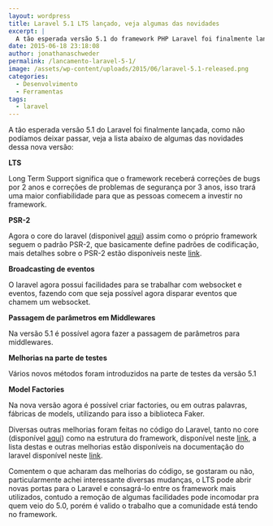 ```yaml
---
layout: wordpress
title: Laravel 5.1 LTS lançado, veja algumas das novidades
excerpt: |
  A tão esperada versão 5.1 do framework PHP Laravel foi finalmente lançada, confira algumas das novidades
date: 2015-06-18 23:18:08
author: jonathanaschweder
permalink: /lancamento-laravel-5-1/
image: /assets/wp-content/uploads/2015/06/laravel-5.1-released.png
categories:
  - Desenvolvimento
  - Ferramentas
tags:
  - laravel
---
```


A tão esperada versão 5.1 do Laravel foi finalmente lançada, como não podíamos deixar passar, veja a lista abaixo de algumas das novidades dessa nova versão:

<strong>LTS</strong>

Long Term Support significa que o framework receberá correções de bugs por 2 anos e correções de problemas de segurança por 3 anos, isso trará uma maior confiabilidade para que as pessoas comecem a investir no framework.

<!--more-->

<strong>PSR-2</strong>

Agora o core do laravel (disponivel <a href="http://bit.ly/1CfPzta" target="_blank">aqui</a>) assim como o próprio framework seguem o padrão PSR-2, que basicamente define padrões de codificação, mais detalhes sobre o PSR-2 estão disponíveis neste <a href="http://bit.ly/1tt0IGF" target="_blank">link</a>.

<strong>Broadcasting de eventos</strong>

O laravel agora possui facilidades para se trabalhar com websocket e eventos, fazendo com que seja possível agora disparar eventos que chamem um websocket.

<strong>Passagem de parâmetros em Middlewares</strong>

Na versão 5.1 é possível agora fazer a passagem de parâmetros para middlewares.

<strong>Melhorias na parte de testes</strong>

Vários novos métodos foram introduzidos na parte de testes da versão 5.1

<strong>Model Factories</strong>

Na nova versão agora é possível criar factories, ou em outras palavras, fábricas de models, utilizando para isso a biblioteca Faker.

Diversas outras melhorias foram feitas no código do Laravel, tanto no core (disponível <a href="http://bit.ly/1CfPzta" target="_blank">aqui</a>) como na estrutura do framework, disponível neste <a href="http://bit.ly/1Gksp5D" target="_blank">link</a>, a lista destas e outras melhorias estão disponíveis na documentação do laravel disponível neste <a href="http://bit.ly/1flg2R7" target="_blank">link</a>.

Comentem o que acharam das melhorias do código, se gostaram ou não, particularmente achei interessante diversas mudanças, o LTS pode abrir novas portas para o Laravel e consagrá-lo entre os framework mais utilizados, contudo a remoção de algumas facilidades pode incomodar pra quem veio do 5.0, porém é valido o trabalho que a comunidade está tendo no framework.